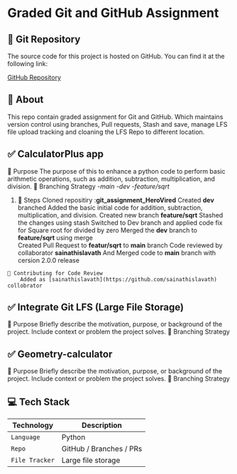 # Graded Git and GitHub Assignment
## 🔗 Git Repository

The source code for this project is hosted on GitHub. You can find it at the following link:

[GitHub Repository](https://github.com/kanakagarapati/git_assignment_HeroVired.git)

## 🧾 About
This repo contain graded assignment for Git and GitHub. Which maintains version control using branches, Pull requests, Stash and save, manage LFS file upload tracking and cloaning the LFS Repo to different location.

## ✅ CalculatorPlus app
🧾 Purpose
The purpose of this to enhance a python code to perform basic arithmetic operations, such as addition, subtraction, multiplication, and division.
🌿 Branching Strategy
   -*main*
   -*dev*
   -*feature/sqrt*
  
   1. 🔁 Steps
    Cloned repositiry :**git_assignment_HeroVired**
    Created **dev** branched
    Added the basic initial code for addition, subtraction, multiplication, and division.
    Created new branch **feature/sqrt**
    Stashed the changes using stash
    Switched to Dev branch and applied code fix for Square root for divided by zero
    Merged the **dev** branch to **feature/sqrt** using merge   
    Created Pull Request to **featur/sqrt** to **main** branch
    Code reviewed by collaborator **sainathislavath**
    And Merged code to **main** branch with cersion 2.0.0 release

    🤝 Contributing for Code Review
        Added as [sainathislavath](https://github.com/sainathislavath) collobrator

    



## ✅ Integrate Git LFS (Large File Storage)
🧾 Purpose
Briefly describe the motivation, purpose, or background of the project. Include context or problem the project solves.
🌿 Branching Strategy

## ✅ Geometry-calculator
🧾 Purpose
Briefly describe the motivation, purpose, or background of the project. Include context or problem the project solves.
🌿 Branching Strategy



## 💻 Tech Stack

| Technology | Description |
|------------|-------------|
| `Language` | Python  |
| `Repo` | GitHub / Branches / PRs |
| `File Tracker` | Large file storage |

